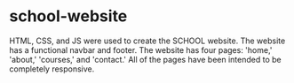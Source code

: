# school-website
HTML, CSS, and JS were used to create the SCHOOL website. The website has a functional navbar and footer. The website has four pages: 'home,' 'about,' 'courses,' and 'contact.' All of the pages have been intended to be completely responsive. 
